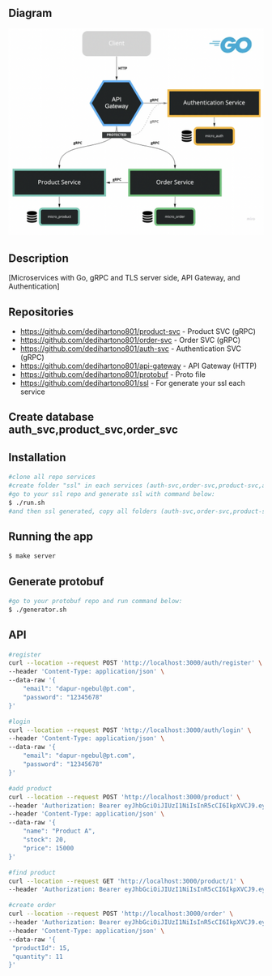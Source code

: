 
## Diagram
![alt text](https://github.com/dedihartono801/product-svc/blob/master/diagram.png)

## Description

[Microservices with Go, gRPC and TLS server side, API Gateway, and Authentication]

## Repositories

- https://github.com/dedihartono801/product-svc - Product SVC (gRPC)
- https://github.com/dedihartono801/order-svc - Order SVC (gRPC)
- https://github.com/dedihartono801/auth-svc - Authentication SVC (gRPC)
- https://github.com/dedihartono801/api-gateway - API Gateway (HTTP)
- https://github.com/dedihartono801/protobuf - Proto file
- https://github.com/dedihartono801/ssl - For generate your ssl each service

## Create database auth_svc,product_svc,order_svc

## Installation

```bash
#clone all repo services
#create folder "ssl" in each services (auth-svc,order-svc,product-svc,api-gateway) 
#go to your ssl repo and generate ssl with command below:
$ ./run.sh
#and then ssl generated, copy all folders (auth-svc,order-svc,product-svc) in ssl repo to "ssl folder" that you have made before
```

## Running the app

```bash
$ make server
```

## Generate protobuf

```bash
#go to your protobuf repo and run command below:
$ ./generator.sh
```

## API

```bash
#register
curl --location --request POST 'http://localhost:3000/auth/register' \
--header 'Content-Type: application/json' \
--data-raw '{
    "email": "dapur-ngebul@pt.com",
    "password": "12345678"
}'
```

```bash
#login
curl --location --request POST 'http://localhost:3000/auth/login' \
--header 'Content-Type: application/json' \
--data-raw '{
    "email": "dapur-ngebul@pt.com",
    "password": "12345678"
}'
```

```bash
#add product
curl --location --request POST 'http://localhost:3000/product' \
--header 'Authorization: Bearer eyJhbGciOiJIUzI1NiIsInR5cCI6IkpXVCJ9.eyJleHAiOjE3MDM5MTk3MTgsImlzcyI6ImdvLWdycGMtYXV0aC1zdmMiLCJJZCI6MSwiRW1haWwiOiJkYXB1ci1uZ2VidWxAcHQuY29tIn0.wY_1gRNJV0U7_nP23-dxazRwXCPl1Ad2Who4xXfTj3I' \
--header 'Content-Type: application/json' \
--data-raw '{
    "name": "Product A",
    "stock": 20,
    "price": 15000
}'
```

```bash
#find product
curl --location --request GET 'http://localhost:3000/product/1' \
--header 'Authorization: Bearer eyJhbGciOiJIUzI1NiIsInR5cCI6IkpXVCJ9.eyJleHAiOjE3MDM5MTk3MTgsImlzcyI6ImdvLWdycGMtYXV0aC1zdmMiLCJJZCI6MSwiRW1haWwiOiJkYXB1ci1uZ2VidWxAcHQuY29tIn0.wY_1gRNJV0U7_nP23-dxazRwXCPl1Ad2Who4xXfTj3I'
```

```bash
#create order
curl --location --request POST 'http://localhost:3000/order' \
--header 'Authorization: Bearer eyJhbGciOiJIUzI1NiIsInR5cCI6IkpXVCJ9.eyJleHAiOjE3MDM5MTk3MTgsImlzcyI6ImdvLWdycGMtYXV0aC1zdmMiLCJJZCI6MSwiRW1haWwiOiJkYXB1ci1uZ2VidWxAcHQuY29tIn0.wY_1gRNJV0U7_nP23-dxazRwXCPl1Ad2Who4xXfTj3I' \
--header 'Content-Type: application/json' \
--data-raw '{
 "productId": 15,
 "quantity": 11
}'
```



